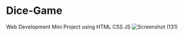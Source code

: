 # Dice-Game
Web Development Mini Project using HTML CSS JS
![Screenshot (131)](https://github.com/AKASHNEGI-github/Dice-Game/assets/136436720/28cb2709-41fb-437f-bd12-055c3b0307fc)
